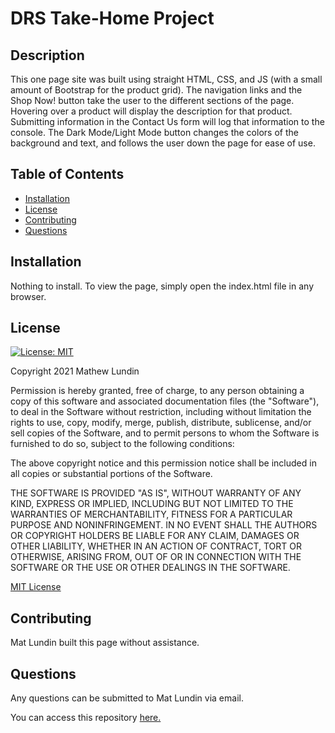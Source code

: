 # DRS Take-Home Project

## Description
  This one page site was built using straight HTML, CSS, and JS (with a small amount of Bootstrap for the product grid). The navigation links and the Shop Now! button take the user to the different sections of the page. Hovering over a product will display the description for that product. Submitting information in the Contact Us form will log that information to the console. The Dark Mode/Light Mode button changes the colors of the background and text, and follows the user down the page for ease of use.

## Table of Contents
- [Installation](#installation)
- [License](#license)
- [Contributing](#contributing)
- [Questions](#questions)

## Installation
Nothing to install. To view the page, simply open the index.html file in any browser.

## License
  [![License: MIT](https://img.shields.io/badge/License-MIT-yellow.svg)](https://opensource.org/licenses/MIT)

Copyright 2021 Mathew Lundin

Permission is hereby granted, free of charge, to any person obtaining a copy of this software and associated documentation files (the "Software"), to deal in the Software without restriction, including without limitation the rights to use, copy, modify, merge, publish, distribute, sublicense, and/or sell copies of the Software, and to permit persons to whom the Software is furnished to do so, subject to the following conditions:

The above copyright notice and this permission notice shall be included in all copies or substantial portions of the Software.

THE SOFTWARE IS PROVIDED "AS IS", WITHOUT WARRANTY OF ANY KIND, EXPRESS OR IMPLIED, INCLUDING BUT NOT LIMITED TO THE WARRANTIES OF MERCHANTABILITY, FITNESS FOR A PARTICULAR PURPOSE AND NONINFRINGEMENT. IN NO EVENT SHALL THE AUTHORS OR COPYRIGHT HOLDERS BE LIABLE FOR ANY CLAIM, DAMAGES OR OTHER LIABILITY, WHETHER IN AN ACTION OF CONTRACT, TORT OR OTHERWISE, ARISING FROM, OUT OF OR IN CONNECTION WITH THE SOFTWARE OR THE USE OR OTHER DEALINGS IN THE SOFTWARE.

  [MIT License](https://opensource.org/licenses/MIT)
    

## Contributing
Mat Lundin built this page without assistance.

## Questions
Any questions can be submitted to Mat Lundin via email.



You can access this repository [here.](https://github.com/mat-lundin/DRS-takehome)

